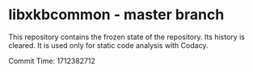 # libxkbcommon - master branch

This repository contains the frozen state of the repository.
Its history is cleared. It is used only for static code
analysis with Codacy.

Commit Time: 1712382712